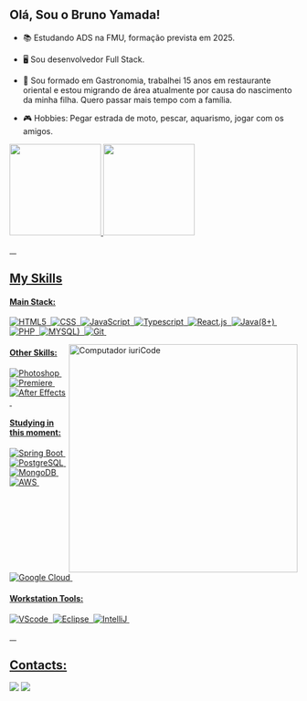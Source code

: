 ## Olá, Sou o Bruno Yamada!

- 📚 Estudando ADS na FMU, formação prevista em 2025.
- 🖥️ Sou desenvolvedor Full Stack.
- 🤵 Sou formado em Gastronomia, trabalhei 15 anos em restaurante oriental e estou migrando de área atualmente por causa do nascimento da minha filha. Quero passar mais tempo com a família.

- 🎮 Hobbies: Pegar estrada de moto, pescar, aquarismo, jogar com os amigos.

<div>
<a href="https://github.com/yamadabruno">
<img loading="lazy" height="160em" src="https://github-readme-stats.vercel.app/api/top-langs/?username=yamadabruno&layout=compact&langs_count=7&theme=tokyonight"/>
<img loading="lazy" height="160em" src="https://github-readme-stats.vercel.app/api?username=yamadabruno&show_icons=true&theme=tokyonight&include_all_commits=true&count_private=true"/>
</div>

 &nbsp;
 &nbsp;



## My Skills

#### Main Stack:

![HTML5](https://img.shields.io/badge/HTML5-E34F26?style=for-the-badge&logo=html5&logoColor=white)&nbsp;
![CSS](https://img.shields.io/badge/CSS3-1572B6?style=for-the-badge&logo=css3&logoColor=white)&nbsp;
![JavaScript](https://img.shields.io/badge/JavaScript-F7DF1E?style=for-the-badge&logo=javascript&logoColor=black)&nbsp;
![Typescript](https://img.shields.io/badge/TypeScript-007ACC?style=for-the-badge&logo=typescript&logoColor=white)&nbsp;
![React.js](https://img.shields.io/badge/React-20232A?style=for-the-badge&logo=react&logoColor=61DAFB)&nbsp;
![Java(8+)](https://img.shields.io/badge/Java-ED8B00?style=for-the-badge&logo=openjdk&logoColor=white)&nbsp;
![PHP](https://img.shields.io/badge/PHP-777BB4?style=for-the-badge&logo=php&logoColor=white)&nbsp;
![MYSQL)](https://img.shields.io/badge/MySQL-005C84?style=for-the-badge&logo=mysql&logoColor=white)&nbsp;
![Git](https://img.shields.io/badge/GIT-E44C30?style=for-the-badge&logo=git&logoColor=white)&nbsp;


<img src="https://raw.githubusercontent.com/MicaelliMedeiros/micaellimedeiros/master/image/computer-illustration.png" min-width="400px" max-width="400px" width="400px" align="right" alt="Computador iuriCode">

#### Other Skills:

![Photoshop](https://aleen42.github.io/badges/src/photoshop.svg)&nbsp;
![Premiere](https://aleen42.github.io/badges/src/premiere.svg)&nbsp;
![After Effects](https://aleen42.github.io/badges/src/after_effects.svg)&nbsp;


#### Studying in this moment:

![Spring Boot](https://img.shields.io/badge/Spring-6DB33F?style=for-the-badge&logo=spring&logoColor=white)&nbsp;
![PostgreSQL](https://img.shields.io/badge/PostgreSQL-316192?style=for-the-badge&logo=postgresql&logoColor=white)&nbsp;
![MongoDB](https://img.shields.io/badge/MongoDB-4EA94B?style=for-the-badge&logo=mongodb&logoColor=white)&nbsp;
![AWS](https://img.shields.io/badge/Amazon_AWS-FF9900?style=for-the-badge&logo=amazonaws&logoColor=white)&nbsp;
![Google Cloud](https://img.shields.io/badge/Google_Cloud-4285F4?style=for-the-badge&logo=google-cloud&logoColor=white)&nbsp;


#### Workstation Tools:

![VScode](https://img.shields.io/badge/vscode-4285F4?style=for-the-badge&logo=vscode&logoColor=white)&nbsp;
![Eclipse](	https://img.shields.io/badge/Eclipse-2C2255?style=for-the-badge&logo=eclipse&logoColor=white)&nbsp;
![IntelliJ](https://img.shields.io/badge/IntelliJ_IDEA-000000.svg?style=for-the-badge&logo=intellij-idea&logoColor=white)&nbsp;

&nbsp;
&nbsp;

## Contacts:

<div> 

<a href = "mailto:bruno.mizuki.yamada@gmail.com"> <img src="https://img.shields.io/badge/-Gmail-%23333?style=for-the-badge&logo=gmail&logoColor=white" target="_blank"></a>
<a href="https://www.linkedin.com/in/yamadabruno/" target="_blank"><img src="https://img.shields.io/badge/-LinkedIn-%230077B5?style=for-the-badge&logo=linkedin&logoColor=white"  target="_blank"></a>  
</div>&nbsp;&nbsp;

